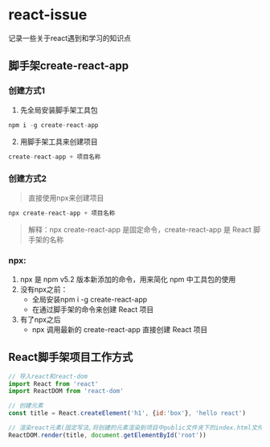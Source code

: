 # react-issue
记录一些关于react遇到和学习的知识点


## 脚手架create-react-app

### 创建方式1

1. 先全局安装脚手架工具包

```js
npm i -g create-react-app
```

2. 用脚手架工具来创建项目

```js
create-react-app + 项目名称
```

### 创建方式2

> 直接使用npx来创建项目

```js
npx create-react-app + 项目名称
```

> 解释：npx create-react-app 是固定命令，create-react-app 是 React 脚手架的名称

### npx:

1. npx 是 npm v5.2 版本新添加的命令，用来简化 npm 中工具包的使用
2. 没有npx之前：
    - 全局安装npm i -g create-react-app
    - 在通过脚手架的命令来创建 React 项目
3. 有了npx之后
    - npx 调用最新的 create-react-app 直接创建 React 项目


## React脚手架项目工作方式

```js
// 导入react和react-dom
import React from 'react'
import ReactDOM from 'react-dom'

// 创建元素
const title = React.createElement('h1', {id:'box'}, 'hello react')

// 渲染react元素(固定写法,将创建的元素渲染到项目中public文件夹下的index.html文件id为'root'的div中)
ReactDOM.render(title, document.getElementById('root'))
```



























